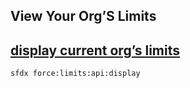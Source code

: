 ## View Your Org’S Limits



## [display current org’s limits](./displaycurrentorgslimits.md)

 ``` sfdx force:limits:api:display ```  

